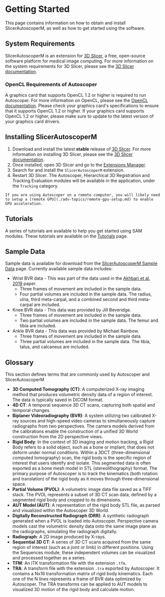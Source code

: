 # Getting Started

This page contains information on how to obtain and install SlicerAutoscoperM, as well as how to get started using the software.

## System Requirements

SlicerAutoscoperM is an extension for [3D Slicer](https://download.slicer.org/), a free, open-source software platform for medical image computing. For more information on the system requirements for 3D Slicer, please see the [3D Slicer documentation](https://slicer.readthedocs.io/en/latest/user_guide/getting_started.html#system-requirements).

### OpenCL Requirements of Autoscoper

A graphics card that supports OpenCL 1.2 or higher is required to run Autoscoper. For more information on OpenCL, please see the [OpenCL documentation](https://www.khronos.org/opencl/). Please check your graphics card's specifications to ensure that it supports OpenCL 1.2 or higher. If your graphics card supports OpenCL 1.2 or higher, please make sure to update to the latest version of your graphics card drivers.


## Installing SlicerAutoscoperM

1. Download and install the latest **stable** release of [3D Slicer](https://download.slicer.org/). For more information on installing 3D Slicer, please see the [3D Slicer documentation](https://slicer.readthedocs.io/en/latest/user_guide/getting_started.html#installing-3d-slicer).
2. Once installed, open 3D Slicer and go to the [Extensions Manager](https://slicer.readthedocs.io/en/latest/user_guide/extensions_manager.html).
3. Search for and install the `SlicerAutoscoperM` extension.
4. Restart 3D Slicer. The Autoscoper, Hierarchical 3D Registration and Tracking Evaluation modules will be available in the application, under the `Tracking` category.

```{hint}
If you are using Autoscoper on a remote computer, you will likely need to setup a [remote GPU](./adv-topics/remote-gpu-setup.md) to enable GPU acceleration.
```

## Tutorials

A series of tutorials are available to help you get started using SAM modules. These tutorials are available on the [Tutorials](./tutorials/index.md) page.

## Sample Data

Sample data is available for download from the [SlicerAutoscoperM Sample Data](/tutorials/loading-and-tracking.md#downloading-sample-data) page. Currently available sample data includes:

* Wrist BVR data - This was part of the data used in the [Akhbari et al. 2019](https://www.sciencedirect.com/science/article/abs/pii/S0021929019303847) paper.
  * Three frames of movement are included in the sample data.
  * Four partial volumes are included in the sample data. The radius, ulna, third meta-carpal, and a combined second and third meta-carpal are included.
* Knee BVR data - This data was provided by Jill Beveridge.
  * Three frames of movement are included in the sample data.
  * Two partial volumes are included in the sample data. The femur and tibia are included.
* Ankle BVR data - This data was provided by Michael Rainbow.
  * Three frames of movement are included in the sample data.
  * Three partial volumes are included in the sample data. The tibia, talus, and calcaneus are included.

## Glossary

This section defines terms that are commonly used by Autoscoper and SlicerAutoscoperM

* **3D Computed Tomography (CT)**: A computerized X-ray imaging method that produces volumetric density data of a region of interest. The data is typically saved in DICOM format.
* **4D CT**: A temporal sequence 3D CT scans, capturing both spatial and temporal changes.
* **Biplaner Videoradiography (BVR)**: A system utilizing two calibrated X-ray sources and high-speed video cameras to simultaneously capture radiographs from two perspectives. The camera models derived from the calibrations enable the construction of a unified 3D World construction from the 2D perspective views.
* **Rigid Body**: In the context of 3D imaging and motion tracking, a Rigid Body refers to a solid object, such as a bone or implant, that does not deform under normal conditions. Within a 3DCT (three-dimensional computed tomography) scan, the rigid body is the specific region of interest that users identify and isolate. This segmented data is often exported as a bone mesh model in STL (stereolithography) format. The primary purpose of Autoscoper is to track the kinematics (both rotation and translation) of the rigid body as it moves through three-dimensional space.
* **Partial Volume (PVOL)**: A volumetric image data file saved as a TIFF stack. The PVOL represents a subset of 3D CT scan data, defined by a segmented rigid body and cropped to its dimensions.
* **AUT Model (AUT)**: A representation of the rigid body STL file, as parsed and visualized within the Autoscoper 3D World.
* **Digitally Reconstructed Radiograph (DRR)**: A synthetic radiograph generated when a PVOL is loaded into Autoscoper. Perspective camera models cast the volumetric density data onto the same image plane as the radiographs, simulating the radiograph digitally.
* **Radiograph**: A 2D image produced by X-rays.
* **Sequential 3D CT**: A series of 3D CT scans acquired from the same region of interest (such as a joint or limb) in different positions. Using the Sequences module, these independent volumes can be visualized and processed together as a series.
* **TFM**: An ITK transformation file with the extension `.tfm`.
* **TRA**: A transform file with the extension `.tra` exported by Autoscoper. It contains a Nx16 transformation matrix of rigid body kinematics. Each one of the N lines represents a frame of BVR data optimized by Autoscoper. The TRA transforms can be applied to AUT models to visualized 3D motion of the rigid body and calculate motion.
